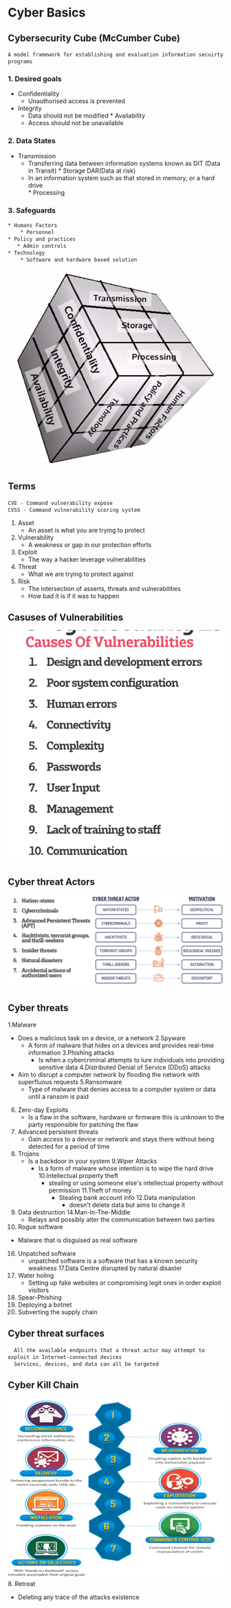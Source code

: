 # Cyber Basics

## Cybersecurity Cube (McCumber Cube)

    A model framework for establishing and evaluation information secuirty programs
### 1. Desired goals
   * Confidentiality
        * Unauthorised access is prevented 
   * Integrity
        * Data should not be modified
    * Availability
        * Access should not be unavailable 
### 2. Data States
   * Transmission
        * Transferring data between information systems known as DIT (Data in Transit)
    * Storage DAR(Data at risk)
        * In an information system such as that stored in memory, or a hard drive  
    * Processing 
### 3. Safeguards
    * Humans Factors
        * Personnel
    * Policy and practices
       * Admin controls 
    * Technology 
        * Software and hardware based solution

![img.png](img.png)

## Terms
    CVE - Command vulnerability expose
    CVSS - Command vulnerability scoring system 
1. Asset
   * An asset is what you are trying to protect
2. Vulnerability 
   * A weakness or gap in our protection efforts
3. Exploit
   * The way a hacker leverage vulnerabilities
4. Threat
   * What we are trying to protect against
5. Risk
    * The intersection of asserts, threats and vulnerabilities
    * How bad it is if it was to happen 
    
## Casuses of Vulnerabilities 
![img_1.png](img_1.png)

## Cyber threat Actors 
![img_2.png](img_2.png)

## Cyber threats 
1.Malware
   * Does a malicious task on a device, or a network
2.Spyware
     * A form of malware that hides on a devices and provides real-time information 
3.Phishing attacks
       * Is when a cybercriminal attempts to lure individuals into providing sensitive data
4.Distributed Denial of Service (DDoS) attacks
   * Aim to disrupt a computer network by flooding the network with superfluous requests
5.Ransomware
     * Type of malware that denies access to a computer system or data until a ransom is paid
6. Zero-day Exploits
   * Is a flaw in the software, hardware or firmware this is unknown to the party responsible for patching the flaw 
7. Advanced persistent threats
   * Gain access to a device or network and stays there without being detected for a period of time
8. Trojans
   * Is a backdoor in your system
9.Wiper Attacks
     * Is a form of malware whose intention is to wipe the hard drive
10.Intellectual property theft
       * stealing or using someone else's intellectual property without permission
11.Theft of money
         * Stealing bank account info
12.Data manipulation 
           * doesn't delete data but aims to change it
13. Data destruction 
14.Man-In-The-Middle
    * Relays and possibly alter the communication between two parties 
15. Rogue software
   * Malware that is disguised as real software 
16. Unpatched software
    * unpatched software is a software that has a known security weakness
17.Data Centre disrupted by natural disaster
18. Water holing
    * Setting up fake websites or compromising legit ones in order exploit visitors
19. Spear-Phishing 
20. Deploying a botnet
21. Subverting the supply chain

## Cyber threat surfaces
   
      All the available endpoints that a threat actor may attempt to exploit in Internet-connected devices
      Services, devices, and data can all be targeted
      
## Cyber Kill Chain

![img_3.png](img_3.png)
8. Retreat
   * Deleting any trace of the attacks existence 